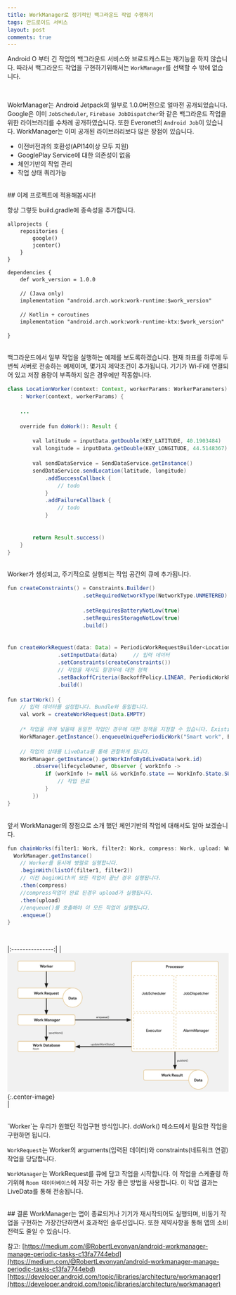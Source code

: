 ```yaml
---
title: WorkManager로 정기적인 백그라운드 작업 수행하기
tags: 안드로이드 서비스
layout: post
comments: true
---
```


Android O 부터 긴 작업의 백그라운드 서비스와 브로드캐스트는 재기능을 하지 않습니다. 따라서 백그라운드 작업을 구현하기위해서는 `WorkManager`를 선택할 수 밖에 없습니다.  

<br>

WokrManager는 Android Jetpack의 일부로 1.0.0버전으로 얼마전 공개되었습니다. Google은 이미 `JobScheduler`, `Firebase JobDispatcher`와 같은 백그라운드 작업을 위한 라이브러리를 수차례 공개하였습니다. 또한 Everonet의 `Android Job`이 있습니다. WorkManager는 이미 공개된 라이브러리보다 많은 장점이 있습니다.

* 이전버전과의 호환성(API14이상 모두 지원)
* GooglePlay Service에 대한 의존성이 없음
* 체인기반의 작업 관리
* 작업 상태 쿼리가능
  
<br>
## 이제 프로젝트에 적용해봅시다!  
  
항상 그렇듯 build.gradle에 종속성을 추가합니다.  

```
allprojects {
    repositories {
        google()
        jcenter()
    }
}
```

```
dependencies {
    def work_version = 1.0.0

    // (Java only)
    implementation "android.arch.work:work-runtime:$work_version"

    // Kotlin + coroutines
    implementation "android.arch.work:work-runtime-ktx:$work_version"

}
```

<br>
백그라운드에서 일부 작업을 실행하는 예제를 보도록하겠습니다. 현재 좌표를 하루에 두번씩 서버로 전송하는 예제이며, 몇가지 제약조건이 추가됩니다. 기기가 Wi-Fi에 연결되어 있고 저장 용량이 부족하지 않은 경우에만 작동합니다.


```java
class LocationWorker(context: Context, workerParams: WorkerParameters) 
    : Worker(context, workerParams) {
    
    ...
    
    override fun doWork(): Result {
        
        val latitude = inputData.getDouble(KEY_LATITUDE, 40.1903484)
        val longitude = inputData.getDouble(KEY_LONGITUDE, 44.5148367)
        
        val sendDataService = SendDataService.getInstance()
        sendDataService.sendLocation(latitude, longitude)
            .addSuccessCallback {
                // todo 
            }
            .addFailureCallback {
                // todo 
            }


        return Result.success()
    }
}
```  

<br>
Worker가 생성되고, 주기적으로 실행되는 작업 공간의 큐에 추가됩니다.  

```java
fun createConstraints() = Constraints.Builder()
                        .setRequiredNetworkType(NetworkType.UNMETERED)  //와이파이 연결된 경우
                                                                          // 다른값(NOT_REQUIRED, CONNECTED, NOT_ROAMING, METERED)
                        .setRequiresBatteryNotLow(true)                 // 배터리가 부족하지 않는 경우
                        .setRequiresStorageNotLow(true)                 // 저장소가 부족하지 않는 경우
                        .build()


fun createWorkRequest(data: Data) = PeriodicWorkRequestBuilder<LocationWorker>(12, TimeUnit.HOURS)  // 12시간으로 설정
                .setInputData(data)     // 입력 데이터                                                  
                .setConstraints(createConstraints())
                // 작업을 재시도 할경우에 대한 정책
                .setBackoffCriteria(BackoffPolicy.LINEAR, PeriodicWorkRequest.MIN_BACKOFF_MILLIS, TimeUnit.MILLISECONDS)
                .build()

fun startWork() {
    // 입력 데이터를 설정합니다. Bundle와 동일합니다.
    val work = createWorkRequest(Data.EMPTY)
    
    /* 작업을 큐에 넣을때 동일한 작업인 경우에 대한 정책을 지정할 수 있습니다. ExistingPeriodicWorkPolicy.KEEP은 동일한 작업을 큐에 넣게되며, ExistingPeriodicWorkPolicy.REPLACE인 경우 작업이 대체됩니다. */
    WorkManager.getInstance().enqueueUniquePeriodicWork("Smart work", ExistingPeriodicWorkPolicy.KEEP, work)
    
    // 작업의 상태를 LiveData를 통해 관찰하게 됩니다. 
    WorkManager.getInstance().getWorkInfoByIdLiveData(work.id)
        .observe(lifecycleOwner, Observer { workInfo ->
            if (workInfo != null && workInfo.state == WorkInfo.State.SUCCEEDED) {
                // 작업 완료
            }
        })
}
```  

<br>
앞서 WorkManager의 장점으로 소개 했던 체인기반의 작업에 대해서도 알아 보겠습니다.   

```java
fun chainWorks(filter1: Work, filter2: Work, compress: Work, upload: Work) {
  WorkManager.getInstance()
    // Worker를 동시에 병렬로 실행합니다.
    .beginWith(listOf(filter1, filter2))
    // 이전 beginWith의 모든 작업이 끝난 경우 실행됩니다.
    .then(compress)
    //compress작업이 완료 된경우 upload가 실행됩니다.
    .then(upload)
    //enqueue()를 호출해야 이 모든 작업이 실행됩니다.
    .enqueue()
}
```

<br>

|:---------------:|
|<br> ![](/images/2019-03-18-work_manager/worker_manager.png){:.center-image} <br>|


<br>
`Worker`는 우리가 원했던 작업구현 방식입니다. doWork() 메소드에서 필요한 작업을 구현하면 됩니다.  

`WorkRequest`는 Worker의 arguments(입력된 데이터)와 constraints(네트워크 연결) 작업을 당담합니다.   

`WorkManager`는 WorkRequest를 큐에 담고 작업을 시작합니다. 이 작업을 스케쥴링 하기위해 `Room 데이터베이스`에 저장 하는 가장 좋은 방법을 사용합니다. 이 작업 결과는 LiveData를 통해 전송됩니다.  

<br>
## 결론
WorkManager는 앱이 종료되거나 기기가 재시작되어도 실행되며, 비동기 작업을  구현하는 가장간단하면서 효과적인 솔루션입니다. 또한 제약사항을 통해 앱의 소비전력도 줄일 수 있습니다.  

<br>

참고: 
[https://medium.com/@RobertLevonyan/android-workmanager-manage-periodic-tasks-c13fa7744ebd](https://medium.com/@RobertLevonyan/android-workmanager-manage-periodic-tasks-c13fa7744ebd)
[https://developer.android.com/topic/libraries/architecture/workmanager](https://developer.android.com/topic/libraries/architecture/workmanager)









